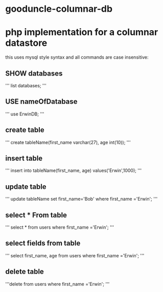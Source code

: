 # gooduncle-columnar-db

<H1>php implementation for a columnar datastore</h1>

this uses mysql style syntax and all commands are case insensitive:

<H2> SHOW databases</H2>
''' 
list databases; 
'''

<h2>USE nameOfDatabase</h2>
'''
use ErwinDB; 
'''

<h2>create table </h2>
'''
create tableName(first_name varchar(27), age int(10));
'''


<h2>insert table</h2>
'''
insert into tableName(first_name, age) values('Erwin',1000);
'''

<h2>update table </h2>
'''
update tableName set first_name='Bob' where first_name ='Erwin'; 
'''

<h2>select * From table</h2>
'''
select * from users where first_name ='Erwin'; 
'''

<h2>select fields from table</h2>
'''
select first_name, age from users where first_name ='Erwin'; 
'''


<h2>delete  table</h2>
'''delete from users where first_name ='Erwin'; '''


